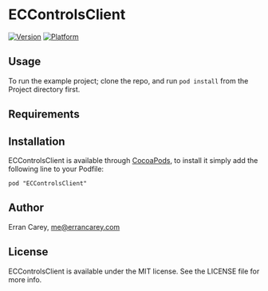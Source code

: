 # ECControlsClient

[![Version](http://cocoapod-badges.herokuapp.com/v/ECControlsClient/badge.png)](http://cocoadocs.org/docsets/ECControlsClient)
[![Platform](http://cocoapod-badges.herokuapp.com/p/ECControlsClient/badge.png)](http://cocoadocs.org/docsets/ECControlsClient)

## Usage

To run the example project; clone the repo, and run `pod install` from the Project directory first.

## Requirements

## Installation

ECControlsClient is available through [CocoaPods](http://cocoapods.org), to install
it simply add the following line to your Podfile:

    pod "ECControlsClient"

## Author

Erran Carey, me@errancarey.com

## License

ECControlsClient is available under the MIT license. See the LICENSE file for more info.

